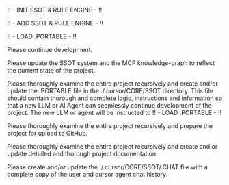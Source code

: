 !! - INIT SSOT & RULE ENGINE - !!

!! - ADD SSOT & RULE ENGINE - !!

!! - LOAD .PORTABLE - !!

Please continue development.


Please update the SSOT system and the MCP knowledge-graph to reflect the current state of the project.


Please thoroughly examine the entire project recursively and create and/or update the .PORTABLE file in the ./.cursor/CORE/SSOT directory. This file should contain thorough and complete logic, instructions and information so that a new LLM or AI Agent can seemlessly continue development of the project. The new LLM or agent will be instructed to !! - LOAD .PORTABLE - !!


Please thoroughly examine the entire project recursively and prepare the project for upload to GitHub.

Please thoroughly examine the entire project recursively and create and or update detailed and thorough project documentation.

Please create and/or update the ./.cursor/CORE/SSOT/.CHAT file with a complete copy of the user and cursor agent chat history.

